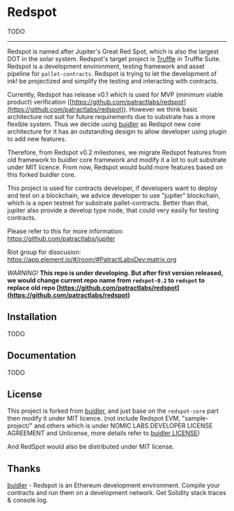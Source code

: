 # Redspot

TODO

---

Redspot is named after Jupiter's Great Red Spot, which is also the largest DOT in the solar system. Redspot's target project is [Truffle](https://github.com/trufflesuite/truffle) in Truffle Suite. Redspot is a development environment, testing framework and asset pipeline for `pallet-contracts`. Redspot is trying to let the development of ink! be projectized and simplify the testing and interacting with contracts.

Currently, Redspot has release v0.1 which is used for MVP (minimum viable product) verification ([https://github.com/patractlabs/redspot](https://github.com/patractlabs/redspot)). However we think basic architecture not suit for future requirements due to substrate has a more flexible system. Thus we decide using [buidler](https://github.com/nomiclabs/buidler) as Redspot new core architecture for it has an outstanding desigin to allow developer using plugin to add new features.

Therefore, from Redspot v0.2 milestones, we migrate Redspot features from old framework to buidler core framework and modify it a lot to suit substrate under MIT licence. From now, Redspot would build more features based on this forked buidler core.

This project is used for contracts developer, if developers want to deploy and test on a blockchain, we advice developer to use "jupiter" blockchain, which is a open testnet for substrate pallet-contracts. Better than that, jupiter also provide a develop type node, that could very easily for testing contracts.

Please refer to this for more information: https://github.com/patractlabs/jupiter

Riot group for disscusion: https://app.element.io/#/room/#PatractLabsDev:matrix.org

_WARNING!_
**This repo is under developing. But after first version released, we would change current repo name from `redspot-0.2` to `redspot` to replace old repo [https://github.com/patractlabs/redspot](https://github.com/patractlabs/redspot)**

## Installation

TODO

## Documentation

TODO

## License

This project is forked from [buidler](https://github.com/nomiclabs/buidler), and just base on the `redspot-core` part then modify it under MIT licence. (not include Redspot EVM, "sample-project/" and others which is under NOMIC LABS DEVELOPER LICENSE AGREEMENT and Unlicense, more details refer to [buidler LICENSE](https://github.com/nomiclabs/buidler/blob/development/LICENSE))

And RedSpot would also be distributed under MIT license.

## Thanks

[buidler](https://github.com/nomiclabs/buidler) - Redspot is an Ethereum development environment. Compile your contracts and run them on a development network. Get Solidity stack traces & console.log.
